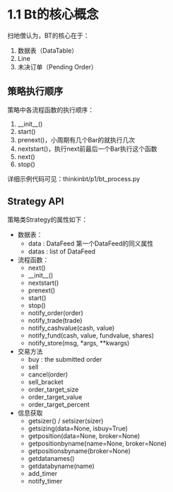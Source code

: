 # 1.1 Bt的核心概念

扫地僧认为，BT的核心在于：

1. 数据表（DataTable）
2. Line
3. 未决订单（Pending Order）

## 策略执行顺序

策略中各流程函数的执行顺序：

1. \_\_init\_\_()
2. start()
3. prenext()，小周期有几个Bar的就执行几次
4. nextstart()，执行next前最后一个Bar执行这个函数
5. next()
6. stop()

详细示例代码可见：thinkinbt/p1/bt_process.py

## Strategy API

策略类Strategy的属性如下：

- 数据表：
    - data : DataFeed 第一个DataFeed的同义属性
    - datas : list of DataFeed
- 流程函数：
    - next()
    - \_\_init\_\_()
    - nextstart()
    - prenext()
    - start()
    - stop()
    - notify_order(order)
    - notify_trade(trade)
    - notify_cashvalue(cash, value)
    - notify_fund(cash, value, fundvalue, shares)
    - notify_store(msg, *args, **kwargs)
- 交易方法
    - buy : the submitted order
    - sell
    - cancel(order)
    - sell_bracket
    - order_target_size
    - order_target_value
    - order_target_percent
- 信息获取
    - getsizer() / setsizer(sizer)
    - getsizing(data=None, isbuy=True)
    - getposition(data=None, broker=None)
    - getpositionbyname(name=None, broker=None)
    - getpositionsbyname(broker=None)
    - getdatanames()
    - getdatabyname(name)
    - add_timer
    - notify_timer
